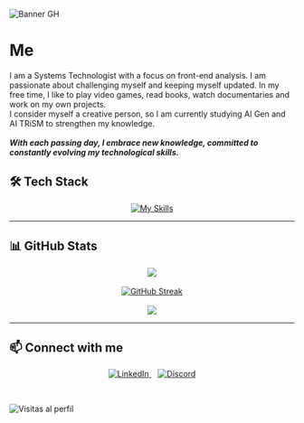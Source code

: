 ![Banner GH](https://private-user-images.githubusercontent.com/179353945/365832540-fc8bda23-9f09-4fe3-acd1-4ab6f3cb66cf.png?jwt=eyJhbGciOiJIUzI1NiIsInR5cCI6IkpXVCJ9.eyJpc3MiOiJnaXRodWIuY29tIiwiYXVkIjoicmF3LmdpdGh1YnVzZXJjb250ZW50LmNvbSIsImtleSI6ImtleTUiLCJleHAiOjE3Mjc1NDg2MjgsIm5iZiI6MTcyNzU0ODMyOCwicGF0aCI6Ii8xNzkzNTM5NDUvMzY1ODMyNTQwLWZjOGJkYTIzLTlmMDktNGZlMy1hY2QxLTRhYjZmM2NiNjZjZi5wbmc_WC1BbXotQWxnb3JpdGhtPUFXUzQtSE1BQy1TSEEyNTYmWC1BbXotQ3JlZGVudGlhbD1BS0lBVkNPRFlMU0E1M1BRSzRaQSUyRjIwMjQwOTI4JTJGdXMtZWFzdC0xJTJGczMlMkZhd3M0X3JlcXVlc3QmWC1BbXotRGF0ZT0yMDI0MDkyOFQxODMyMDhaJlgtQW16LUV4cGlyZXM9MzAwJlgtQW16LVNpZ25hdHVyZT02ZmFhNThjNzhlNjMxNWRiOWM1MTI0YjgyMDRhOTFkNjI2ZTMyMmI5OGQxYTFhNDg1M2Q4ODQ2NTQ2MTI1YTJlJlgtQW16LVNpZ25lZEhlYWRlcnM9aG9zdCJ9.KS8byp4L5Ie7NIUi2-kULrvRvRF5JCVYp6qVUIqUSJ8)

#  Me 
I am a Systems Technologist with a focus on front-end analysis. I am passionate about challenging myself and keeping myself updated. In my free time, I like to play video games, read books, watch documentaries and work on my own projects. <br>
I consider myself a creative person, so I am currently studying AI Gen and AI TRiSM to strengthen my knowledge. <br>
<br>
***With each passing day, I embrace new knowledge, committed to constantly evolving my technological skills.***



## 🛠️ Tech Stack

<p align="center">
  <a href="https://skillicons.dev">
    <img src="https://skillicons.dev/icons?i=windows,linux,visualstudio,androidstudio,vscode,sublime,wordpress,html,css,bootstrap,php,mysql,sqlite,javascript,ts,jquery,babel,nodejs,npm,python,django,unity,powershell,git,github,gitlab,heroku,robloxstudio,stackoverflow,gmail" alt="My Skills"/>
  </a>
</p>

---


## 📊 GitHub Stats

<div align="center">
  <img src="https://github-readme-stats.vercel.app/api?username=Juan372882&theme=blueberry&hide_border=false&include_all_commits=false&count_private=false" />
  <br/>
  <br/>
  <a href="https://git.io/streak-stats"><img src="https://github-readme-streak-stats.herokuapp.com?user=Juan372882&theme=blueberry" alt="GitHub Streak" /></a>
  <br/>
  <br/>
  <img src="https://github-readme-stats.vercel.app/api/top-langs/?username=Juan372882&theme=blueberry&hide_border=false&include_all_commits=false&count_private=false&layout=compact" />
</div>

---


## 📫 Connect with me

<p align="center">
  <a href="https://www.linkedin.com/in/juan-manuel3728825/">
    <img src="https://img.shields.io/badge/LinkedIn-%230077B5.svg?style=for-the-badge&logo=linkedin&logoColor=white" alt="LinkedIn" />
  </a>&nbsp;&nbsp;
  <a href="https://discord.com/users/1278428808780845106">
    <img src="https://img.shields.io/badge/Discord-%237289DA.svg?style=for-the-badge&logo=discord&logoColor=white" alt="Discord" />
  </a>
</p>

<br/>

![Visitas al perfil](https://komarev.com/ghpvc/?username=Juan372882)
